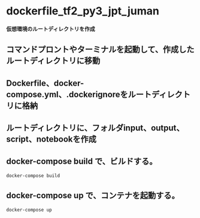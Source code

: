 # dockerfile_tf2_py3_jpt_juman

#### 仮想環境のルートディレクトリを作成

## コマンドプロントやターミナルを起動して、作成したルートディレクトリに移動

## Dockerfile、docker-compose.yml、.dockerignoreをルートディレクトリに格納

## ルートディレクトリに、フォルダinput、output、script、notebookを作成

## docker-compose build で、ビルドする。

```ruby:
docker-compose build
```

## docker-compose up で、コンテナを起動する。

```ruby:
docker-compose up
```
